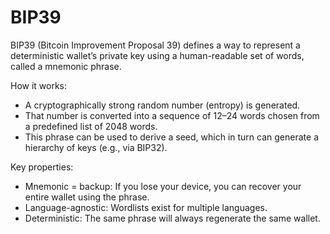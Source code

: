 # BIP39

BIP39 (Bitcoin Improvement Proposal 39) defines a way to represent a deterministic wallet’s private key using a
human-readable set of words, called a mnemonic phrase.

How it works:

- A cryptographically strong random number (entropy) is generated.
- That number is converted into a sequence of 12–24 words chosen from a predefined list of 2048 words.
- This phrase can be used to derive a seed, which in turn can generate a hierarchy of keys (e.g., via BIP32).

Key properties:

- Mnemonic = backup: If you lose your device, you can recover your entire wallet using the phrase.
- Language-agnostic: Wordlists exist for multiple languages.
- Deterministic: The same phrase will always regenerate the same wallet.